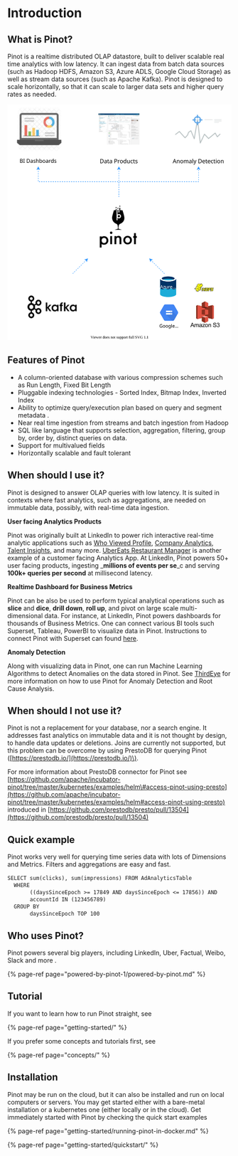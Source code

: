 # Introduction

## What is Pinot?

Pinot is a realtime distributed OLAP datastore, built to deliver scalable real time analytics with low latency. It can ingest data from batch data sources \(such as Hadoop HDFS, Amazon S3, Azure ADLS, Google Cloud Storage\) as well as stream data sources \(such as Apache Kafka\). Pinot is designed to scale horizontally, so that it can scale to larger data sets and higher query rates as needed.

![](.gitbook/assets/pinot-introduction-2.svg)

## Features of Pinot

* A column-oriented database with various compression schemes such as Run Length, Fixed Bit Length
* Pluggable indexing technologies - Sorted Index, Bitmap Index, Inverted Index
* Ability to optimize query/execution plan based on query and segment metadata .
* Near real time ingestion from streams and batch ingestion from Hadoop
* SQL like language that supports selection, aggregation, filtering, group by, order by, distinct queries on data.
* Support for multivalued fields
* Horizontally scalable and fault tolerant

## When should I use it?

Pinot is designed to answer OLAP queries with low latency. It is suited in contexts where fast analytics, such as aggregations, are needed on immutable data, possibly, with real-time data ingestion.

**User facing Analytics Products**

Pinot was originally built at LinkedIn to power rich interactive real-time analytic applications such as [Who Viewed Profile](https://www.linkedin.com/me/profile-views/urn:li:wvmp:summary/),  [Company Analytics](https://www.linkedin.com/company/linkedin/insights/),  [Talent Insights](https://business.linkedin.com/talent-solutions/talent-insights), and many more. [UberEats Restaurant Manager](https://eng.uber.com/restaurant-manager/) is another example of a customer facing Analytics App. At LinkedIn, Pinot powers 50+ user facing products, ingesting _**millions of events per se**_c and serving **100k+ queries per second** at millisecond latency.

**Realtime Dashboard for Business Metrics**

Pinot can be also be used to perform typical analytical operations such as **slice** and **dice**, **drill down**, **roll up**, and pivot on large scale multi-dimensional data. For instance, at LinkedIn,  Pinot powers dashboards for thousands of Business Metrics. One can connect various BI tools such Superset, Tableau, PowerBI to visualize data in Pinot. Instructions to connect Pinot with Superset can found [here](integrations/superset.md).

**Anomaly Detection** 

Along with visualizing data in Pinot, one can run Machine Learning Algorithms to detect Anomalies on the data stored in Pinot. See [ThirdEye](integrations/thirdeye.md) for more information on how to use Pinot for Anomaly Detection and Root Cause Analysis.

## When should I not use it?

Pinot is not a replacement for your database, nor a search engine. It addresses fast analytics on immutable data and it is not thought by design, to handle data updates or deletions. Joins are currently not supported, but this problem can be overcome by using PrestoDB for querying Pinot \([https://prestodb.io/](https://prestodb.io/)\).  
  
For more information about PrestoDB connector for Pinot see [https://github.com/apache/incubator-pinot/tree/master/kubernetes/examples/helm\#access-pinot-using-presto](https://github.com/apache/incubator-pinot/tree/master/kubernetes/examples/helm#access-pinot-using-presto)  
introduced in [https://github.com/prestodb/presto/pull/13504](https://github.com/prestodb/presto/pull/13504)

## Quick example

Pinot works very well for querying time series data with lots of Dimensions and Metrics. Filters and aggregations are easy and fast.

```text
SELECT sum(clicks), sum(impressions) FROM AdAnalyticsTable
  WHERE 
       ((daysSinceEpoch >= 17849 AND daysSinceEpoch <= 17856)) AND 
       accountId IN (123456789)
  GROUP BY 
       daysSinceEpoch TOP 100
```

## Who uses Pinot?

Pinot powers several big players, including LinkedIn, Uber, Factual, Weibo, Slack and more .

{% page-ref page="powered-by-pinot-1/powered-by-pinot.md" %}

## Tutorial

If you want to learn how to run Pinot straight, see

{% page-ref page="getting-started/" %}

If you prefer some concepts and tutorials first,  see

{% page-ref page="concepts/" %}

## Installation

Pinot may be run on the cloud, but it can also be installed and run on local computers or servers. You may get started either with a bare-metal installation or a kubernetes one \(either locally or in the cloud\). Get immediately started with Pinot by checking the quick start examples 

{% page-ref page="getting-started/running-pinot-in-docker.md" %}

{% page-ref page="getting-started/quickstart/" %}



